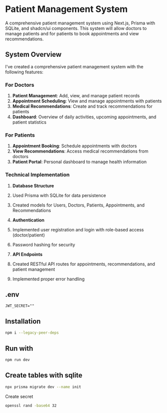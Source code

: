 # Patient Management System

A comprehensive patient management system using Next.js, Prisma with SQLite, and shadcn/ui components. This system will allow doctors to manage patients and for patients to book appointments and view recommendations.

## System Overview

I've created a comprehensive patient management system with the following features:

### For Doctors

1. **Patient Management**: Add, view, and manage patient records
2. **Appointment Scheduling**: View and manage appointments with patients
3. **Medical Recommendations**: Create and track recommendations for patients
4. **Dashboard**: Overview of daily activities, upcoming appointments, and patient statistics

### For Patients

1. **Appointment Booking**: Schedule appointments with doctors
2. **View Recommendations**: Access medical recommendations from doctors
3. **Patient Portal**: Personal dashboard to manage health information

### Technical Implementation

1. **Database Structure**

1. Used Prisma with SQLite for data persistence
1. Created models for Users, Doctors, Patients, Appointments, and Recommendations

1. **Authentication**

1. Implemented user registration and login with role-based access (doctor/patient)
1. Password hashing for security

1. **API Endpoints**

1. Created RESTful API routes for appointments, recommendations, and patient management
1. Implemented proper error handling

## .env

```env
JWT_SECRET=""
```

## Installation

```bash
npm i --legacy-peer-deps
```

## Run with

```bash
npm run dev
```

## Create tables with sqlite

```bash
npx prisma migrate dev --name init
```

Create secret

```bash
openssl rand -base64 32
```
